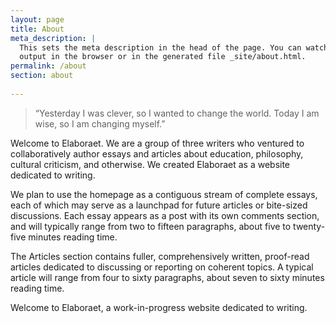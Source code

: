 ```yaml
---
layout: page
title: About
meta_description: |
  This sets the meta description in the head of the page. You can watch the 
  output in the browser or in the generated file _site/about.html.
permalink: /about
section: about
  
---
```

> “Yesterday I was clever, so I wanted to change the world. Today I am wise, so I am changing myself.”

Welcome to Elaboraet. We are a group of three writers who ventured to collaboratively author essays and articles about education, philosophy, cultural criticism, and otherwise. We created Elaboraet as a website dedicated to writing.

We plan to use the homepage as a contiguous stream of complete essays, each of which may serve as a launchpad for future articles or bite-sized discussions. Each essay appears as a post with its own comments section, and will typically range from two to fifteen paragraphs, about five to twenty-five minutes reading time.

The Articles section contains fuller, comprehensively written, proof-read articles dedicated to discussing or reporting on coherent topics. A typical article will range from four to sixty paragraphs, about seven to sixty minutes reading time.

Welcome to Elaboraet, a work-in-progress website dedicated to writing.